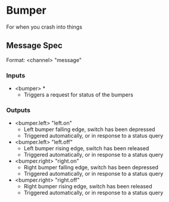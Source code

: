 # Bumper

For when you crash into things

## Message Spec

Format: \<channel> "message"

### Inputs

* \<bumper> *
  * Triggers a request for status of the bumpers

### Outputs

* \<bumper.left> "left.on"
  * Left bumper falling edge, switch has been depressed
  * Triggered automatically, or in response to a status query
* \<bumper.left> "left.off"
  * Left bumper rising edge, switch has been released
  * Triggered automatically, or in response to a status query
* \<bumper.right> "right.on"
  * Right bumper falling edge, switch has been depressed
  * Triggered automatically, or in response to a status query
* \<bumper.right> "right.off"
  * Right bumper rising edge, switch has been released 
  * Triggered automatically, or in response to a status query